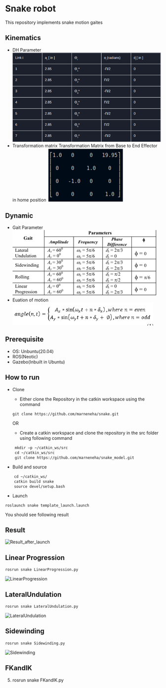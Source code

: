 # Snake robot
This repository implements snake motion gaites
## Kinematics
- DH Parameter
![DH_Parameter](https://github.com/marneneha/snake/blob/master/DH_Parameter_snake.png)
- Transformation matrix
Transformation Matrix from Base to End Effector in home position
![Transformation Matrix](https://github.com/marneneha/snake/blob/master/Transformation_Matrix.png)
## Dynamic
- Gait Parameter
![Gait_snake_image](https://github.com/marneneha/snake/blob/master/Gait.png)
- Euation of motion
![Euation of motion](https://github.com/marneneha/snake/blob/master/Equation_Information.png)

## Prerequisite
- OS: Unbuntu(20.04)
- ROS(Neotic)
- Gazebo(Inbuilt in Ubuntu)

## How to run
- Clone
   - Either clone the Repository in the catkin workspace using the command
   ```
   git clone https://github.com/marneneha/snake.git
   ```
   OR
   - Create a catkin workspace and clone the repository in the src folder using following command
   
   ``` 
    mkdir –p ~/catkin_ws/src
    cd ~/catkin_ws/src
    git clone https://github.com/marneneha/snake_model.git
    ```
- Build and source
```
    cd ~/catkin_ws/
    catkin build snake
    source devel/setup.bash    
```
- Launch
```
roslaunch snake template_launch.launch
```
You should see following result
## Result
![Result_after_launch](https://github.com/marneneha/snake/blob/master/Result_launch%20_of_snake_model_repo.png)
## Linear Progression
```
rosrun snake LinearProgression.py
```
![LinearProgression]()

## LateralUndulation
```
rosrun snake LateralUndulation.py
``` 
![LateralUndulation]()

## Sidewinding
```
rosrun snake Sidewinding.py
```
![Sidewinding]()

## FKandIK
5. rosrun snake FKandIK.py
